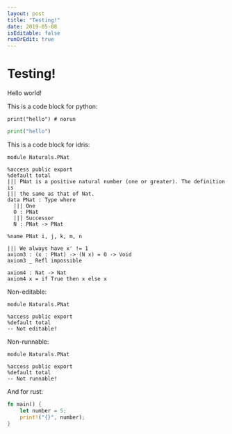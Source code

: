 ```yaml
---
layout: post
title: "Testing!"
date: 2019-05-08
isEditable: false
runOrEdit: true
---
```


# Testing!

Hello world!

This is a code block for python:

```python,norun
print("hello") # norun
```

```python
print("hello")
```

This is a code block for idris:

```idris,editable,path=proofs/naturals.idr,slice=2
module Naturals.PNat

%access public export
%default total
||| PNat is a positive natural number (one or greater). The definition is
||| the same as that of Nat.
data PNat : Type where
  ||| One
  O : PNat
  ||| Successor
  N : PNat -> PNat

%name PNat i, j, k, m, n

||| We always have x' != 1
axiom3 : (x : PNat) -> (N x) = O -> Void
axiom3 _ Refl impossible

axiom4 : Nat -> Nat
axiom4 x = if True then x else x
```

Non-editable:

```idris,path=proofs/naturals.idr,slice=2
module Naturals.PNat

%access public export
%default total
-- Not editable!
```

Non-runnable:

```idris,norun
module Naturals.PNat

%access public export
%default total
-- Not runnable!
```

And for rust:

```rust
fn main() {
    let number = 5;
    print!("{}", number);
}
```